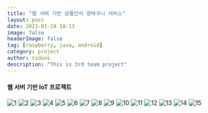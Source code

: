 ```yaml
---
title: "웹 서버 기반 상품인식 장바구니 서비스"
layout: post
date: 2021-01-18 18:13
image: false
headerImage: false
tag: [raspberry, java, android]
category: project
author: nidoos
description: "This is 3rd team project"
---
```

#### 웹 서버 기반 IoT 프로젝트

<img src = "/assets/3ppt/1.png" alt="1">
<img src = "/assets/3ppt/2.png" alt="2">
<img src = "/assets/3ppt/3.png" alt="3">
<img src = "/assets/3ppt/4.png" alt="4">
<img src = "/assets/3ppt/5.png" alt="5">
<img src = "/assets/3ppt/6.png" alt="6">
<img src = "/assets/3ppt/7.png" alt="7">
<img src = "/assets/3ppt/8.png" alt="8">
<img src = "/assets/3ppt/9.png" alt="9">
<img src = "/assets/3ppt/10.png" alt="10">
<img src = "/assets/3ppt/11.png" alt="11">
<img src = "/assets/3ppt/12.png" alt="12">
<img src = "/assets/3ppt/13.png" alt="13">
<img src = "/assets/3ppt/14.png" alt="14">
<img src = "/assets/3ppt/15.png" alt="15">
